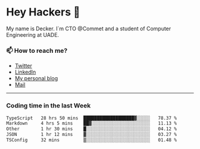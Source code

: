 # Hey Hackers 👋

My name is Decker. I`m CTO @Commet and a student of Computer Engineering at UADE.

### 📫 How to reach me?
- [Twitter](https://x.com/0xDecker) 
- [LinkedIn](https://www.linkedin.com/in/decker-urbano/) 
- [My personal blog](http://decker.sh) 
- [Mail](mailto:me@decker.sh)

---

### Coding time in the last Week

<!--START_SECTION:waka-->

```txt
TypeScript   28 hrs 50 mins  ███████████████████▓░░░░░   78.37 %
Markdown     4 hrs 5 mins    ██▓░░░░░░░░░░░░░░░░░░░░░░   11.13 %
Other        1 hr 30 mins    █░░░░░░░░░░░░░░░░░░░░░░░░   04.12 %
JSON         1 hr 12 mins    ▓░░░░░░░░░░░░░░░░░░░░░░░░   03.27 %
TSConfig     32 mins         ▒░░░░░░░░░░░░░░░░░░░░░░░░   01.48 %
```

<!--END_SECTION:waka-->
